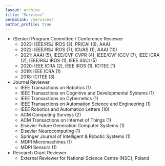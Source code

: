 ```yaml
---
layout: archive
title: "Services"
permalink: /services/
author_profile: true
---
```


* (Senior) Program Committee / Conference Reviewer
  * 2023: IEEE/RSJ IROS (3), PRICAI (3), AAAI
  * 2022: IEEE/RSJ IROS (7), ICUAS (1), AAAI (10)
  * 2021: AAAI (5), IEEE/CVF CVPR (4), IEEE/CVF ICCV (7), IEEE ICRA (2), IEEE/RSJ IROS (1), IEEE SSCI (5)
  * 2020: IEEE ICRA (2), IEEE IROS (1), ICITEE (1)
  * 2019: IEEE ICRA (1)
  * 2018: ICITEE (3)
* Journal Reviewer
  * IEEE Transactions on Robotics (1)
  * IEEE Transactions on Cognitive and Developmental Systems (1)
  * IEEE Transactions on Cybernetics (1)
  * IEEE Transactions on Automation Science and Engineering (1)
  * IEEE Robotics and Automation Letters (10)
  * ACM Computing Surveys (2)
  * ACM Transactions on Internet of Things (1)
  * Elsevier Future Generation Computer Systems (1)
  * Elsevier Neurocomputing (1)
  * Springer Journal of Intelligent & Robotic Systems (1)
  * MDPI Micromachines (1)
  * MDPI Sensors (1)
* Research Grant Reviewer
  * External Reviewer for National Science Centre (NSC), Poland
